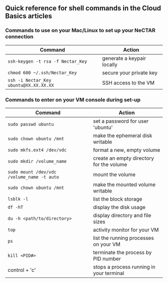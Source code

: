 ## Quick reference for shell commands in the Cloud Basics articles

### Commands to use on your Mac/Linux to set up your NeCTAR connection

| Command  | Action |
| ------------- | ------------- |
| `ssh-keygen -t rsa -f Nectar_Key` | generate a keypair locally |
| `chmod 600 ~/.ssh/Nectar_Key` | secure your private key |
| `ssh -i Nectar_Key ubuntu@XX.XX.XX.XX` | SSH access to the VM |



### Commands to enter on your VM console during set-up

| Command  | Action |
| ------------- | ------------- |
| `sudo passwd ubuntu` | set a password for user 'ubuntu' |
| `sudo chown ubuntu /mnt` | make the ephemeral disk writable |
| `sudo mkfs.ext4 /dev/vdc` | format a new, empty volume |
| `sudo mkdir /volume_name` | create an empty directory for the volume |
| `sudo mount /dev/vdc /volume_name -t auto` | mount the volume |
| `sudo chown ubuntu /mnt` | make the mounted volume writable |
| `lsblk -l` | list the block storage |
| `df -hT` | display the disk usage |
| `du -h <path/to/directory>` | display directory and file sizes |
| `top` | activity monitor for your VM |
| `ps` | list the running processes on your VM |
| `kill <PID#>` | terminate the process by PID number  |
| control + 'c' | stops a process running in your terminal |

